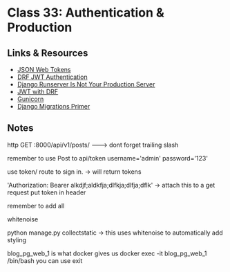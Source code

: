 # Class 33: Authentication & Production

## Links & Resources

- [JSON Web Tokens](https://jwt.io/introduction/)
- [DRF JWT Authentication](https://simpleisbetterthancomplex.com/tutorial/2018/12/19/how-to-use-jwt-authentication-with-django-rest-framework.html)
- [Django Runserver Is Not Your Production Server](https://build.vsupalov.com/django-runserver-in-production/)
- [JWT with DRF](https://www.youtube.com/watch?v=Fhcn2qx-4VQ)
- [Gunicorn](https://gunicorn.org/)
- [Django Migrations Primer](https://realpython.com/django-migrations-a-primer/)

## Notes

http GET :8000/api/v1/posts/ ---> dont forget trailing slash

remember to use Post to api/token username='admin' password='123'

use token/ route to sign in. -> will return tokens

'Authorization: Bearer alkdjf;aldkfja;dlfkja;dlfja;dflk' -> attach this to a get request put token in header

remember to add all

whitenoise

python manage.py collectstatic -> this uses whitenoise to automatically add styling

blog_pg_web_1 is what docker gives us
docker exec -it blog_pg_web_1 /bin/bash
you can use exit
